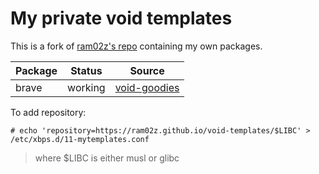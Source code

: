 # My private void templates

This is a fork of [ram02z's repo](https://github.com/ram02z/void-templates)
containing my own packages.

| Package | Status  | Source                                                    |
|---------|---------|-----------------------------------------------------------|
| brave   | working | [void-goodies](https://notabug.org/reback00/void-goodies) |

To add repository:

```
# echo 'repository=https://ram02z.github.io/void-templates/$LIBC' > /etc/xbps.d/11-mytemplates.conf
```

> where $LIBC is either musl or glibc
